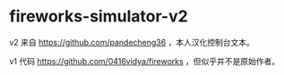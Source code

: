 # fireworks-simulator-v2

v2 来自 https://github.com/pandecheng36 ，本人汉化控制台文本。

v1 代码 https://github.com/0416vidya/fireworks ，但似乎并不是原始作者。
